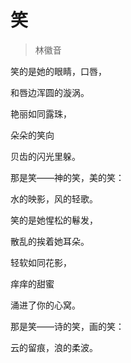 # 笑

> 林徽音




笑的是她的眼睛，口唇，

和唇边浑圆的漩涡。

艳丽如同露珠，

朵朵的笑向

贝齿的闪光里躲。

那是笑——神的笑，美的笑：

水的映影，风的轻歌。

笑的是她惺松的鬈发，

散乱的挨着她耳朵。

轻软如同花影，

痒痒的甜蜜

涌进了你的心窝。

那是笑——诗的笑，画的笑：

云的留痕，浪的柔波。
